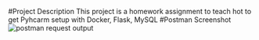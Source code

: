 #Project Description 
This project is a homework assignment to teach hot to get Pyhcarm setup with Docker, Flask, MySQL
#Postman Screenshot 
![postman request output](screenshots/postman.png)